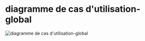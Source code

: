 # diagramme de cas d'utilisation-global

![diagramme de cas d'utilisation-global](./images/diagramme%20de%20cas%20utilisation-médical.jpg)
